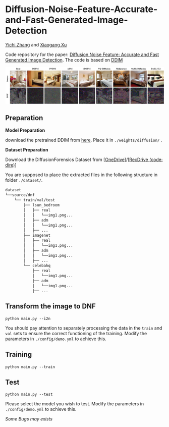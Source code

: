 # Diffusion-Noise-Feature-Accurate-and-Fast-Generated-Image-Detection

[Yichi Zhang](https://yichics.github.io/) and [Xiaogang Xu](https://xiaogang00.github.io/)

Code repository for the paper: [Diffusion Noise Feature: Accurate and Fast Generated Image Detection](https://arxiv.org/abs/2312.02625). The code is based on [DDIM](https://github.com/ermongroup/ddim)

![fig](fig/show.png)


## Preparation

**Model Preparation**

download the pretrained DDIM from [here](https://heibox.uni-heidelberg.de/f/f179d4f21ebc4d43bbfe/?dl=1). Place it in `./weights/diffusion/` .

**Dataset Preparation**

Download the DiffusionForensics Dataset from  [[OneDrive](https://mailustceducn-my.sharepoint.com/:f:/g/personal/zhendongwang_mail_ustc_edu_cn/EtKXrn4cjWtBi0H3v4j1ICsBKraCxnZiTWU4VzqRr0ilCw?e=trkgDR)]/[[RecDrive (code: dire)](https://rec.ustc.edu.cn/share/ec980150-4615-11ee-be0a-eb822f25e070)]

You are supposed to place the extracted files in the following structure in folder `./dataset/`.
```
dataset
└──source/dnf
    └── train/val/test
        ├── lsun_bedroom
        │   ├── real
        │   │   └──img1.png...
        │   ├── adm
        │   │   └──img1.png...
        │   ├── ...
        ├── imagenet
        │   ├── real
        │   │   └──img1.png...
        │   ├── adm
        │   │   └──img1.png...
        │   ├── ...
        └── celebahq
            ├── real
            │   └──img1.png...
            ├── adm
            │   └──img1.png...
            ├── ...

```

## Transform the image to DNF
```
python main.py --i2n
```
You should pay attention to separately processing the data in the `train` and `val` sets to ensure the correct functioning of the training. Modify the parameters in `./config/demo.yml` to achieve this.

## Training
```
python main.py --train
```

## Test
```
python main.py --test
```
Please select the model you wish to test. Modify the parameters in `./config/demo.yml` to achieve this.

*Some Bugs may exists*
